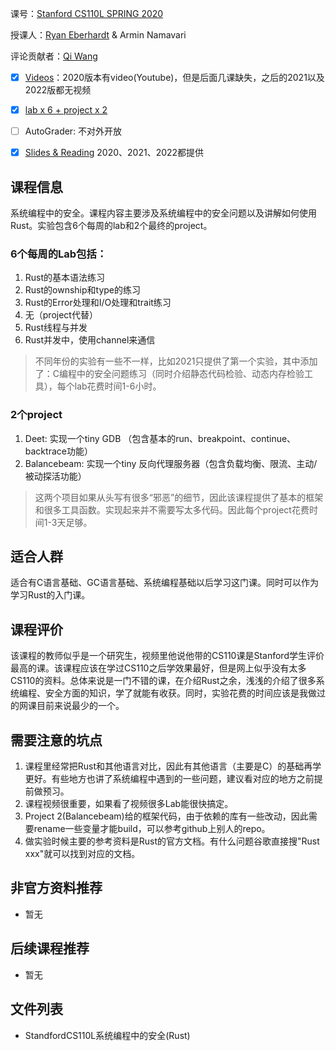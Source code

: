 课号：[Stanford CS110L SPRING 2020](https://reberhardt.com/cs110l/spring-2020/)

授课人：[Ryan Eberhardt](https://reberhardt.com/) & Armin Namavari

评论贡献者：[Qi Wang](https://github.com/wangqiim)

- [X] [Videos]((https://github.com/reberhardt7/cs110l-spr-2020-starter-code))：2020版本有video(Youtube)，但是后面几课缺失，之后的2021以及2022版都无视频

- [X] [lab x 6  + project x 2](https://github.com/reberhardt7/cs110l-spr-2020-starter-code)

- [ ] AutoGrader: 不对外开放

- [X] [Slides & Reading](https://reberhardt.com/cs110l/spring-2020/) 2020、2021、2022都提供

## 课程信息
系统编程中的安全。课程内容主要涉及系统编程中的安全问题以及讲解如何使用Rust。实验包含6个每周的lab和2个最终的project。

### 6个每周的Lab包括：
1. Rust的基本语法练习
2. Rust的ownship和type的练习
3. Rust的Error处理和I/O处理和trait练习
4. 无（project代替）
5. Rust线程与并发
6. Rust并发中，使用channel来通信
> 不同年份的实验有一些不一样，比如2021只提供了第一个实验，其中添加了：C编程中的安全问题练习（同时介绍静态代码检验、动态内存检验工具），每个lab花费时间1-6小时。

### 2个project
1. Deet: 实现一个tiny GDB （包含基本的run、breakpoint、continue、backtrace功能）
2. Balancebeam: 实现一个tiny 反向代理服务器（包含负载均衡、限流、主动/被动探活功能）
> 这两个项目如果从头写有很多“邪恶”的细节，因此该课程提供了基本的框架和很多工具函数。实现起来并不需要写太多代码。因此每个project花费时间1-3天足够。

## 适合人群
适合有C语言基础、GC语言基础、系统编程基础以后学习这门课。同时可以作为学习Rust的入门课。

## 课程评价
该课程的教师似乎是一个研究生，视频里他说他带的CS110课是Stanford学生评价最高的课。该课程应该在学过CS110之后学效果最好，但是网上似乎没有太多CS110的资料。总体来说是一门不错的课，在介绍Rust之余，浅浅的介绍了很多系统编程、安全方面的知识，学了就能有收获。同时，实验花费的时间应该是我做过的网课目前来说最少的一个。

## 需要注意的坑点
1. 课程里经常把Rust和其他语言对比，因此有其他语言（主要是C）的基础再学更好。有些地方也讲了系统编程中遇到的一些问题，建议看对应的地方之前提前做预习。
2. 课程视频很重要，如果看了视频很多Lab能很快搞定。
3. Project 2(Balancebeam)给的框架代码，由于依赖的库有一些改动，因此需要rename一些变量才能build，可以参考github上别人的repo。
4. 做实验时候主要的参考资料是Rust的官方文档。有什么问题谷歌直接搜"Rust xxx"就可以找到对应的文档。

## 非官方资料推荐

- 暂无

## 后续课程推荐

- 暂无


## 文件列表

- StandfordCS110L系统编程中的安全(Rust)
